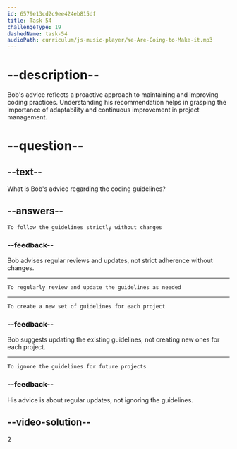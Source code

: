 ```yaml
---
id: 6579e13cd2c9ee424eb815df
title: Task 54
challengeType: 19
dashedName: task-54
audioPath: curriculum/js-music-player/We-Are-Going-to-Make-it.mp3
---
```


<!--
AUDIO REFERENCE: 
Bob: "Also, I would advise that we regularly review and update these guidelines as our projects evolve."
-->

# --description--

Bob's advice reflects a proactive approach to maintaining and improving coding practices. Understanding his recommendation helps in grasping the importance of adaptability and continuous improvement in project management.

# --question--

## --text--

What is Bob's advice regarding the coding guidelines?

## --answers--

`To follow the guidelines strictly without changes`

### --feedback--

Bob advises regular reviews and updates, not strict adherence without changes.

---

`To regularly review and update the guidelines as needed`

---

`To create a new set of guidelines for each project`

### --feedback--

Bob suggests updating the existing guidelines, not creating new ones for each project.

---

`To ignore the guidelines for future projects`

### --feedback--

His advice is about regular updates, not ignoring the guidelines.

## --video-solution--

2
